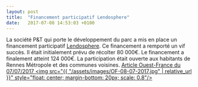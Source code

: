 ```yaml
---
layout: post
title:  "Financement participatif Lendosphere"
date:   2017-07-08 14:53:03 +0100
---
```

La société P&T qui porte le développement du parc a mis en place un financement 
participatif [Lendosphere](https://www.lendospere.com). Ce financement a remporté
un vif succès. Il était initialement prévu de récolter 80 000€. Le financement a
finalement atteint 124 000€. La participation était ouverte aux habitants de Rennes
Métropole et des communes voisines.
<a href="https://www.ouest-france.fr/bretagne/acigne-35690/eolien-plus-de-120-000-eu-pretes-par-les-habitants-5125448">
Article Ouest-France du 07/07/2017
    <img src="{{ "/assets/images/OF-08-07-2017.jpg" | relative_url }}"
         style="float: center; margin-bottom: 20px; scale: 0.8"/>
</a>



